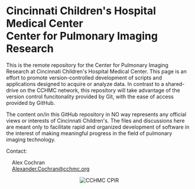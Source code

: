 # Cincinnati Children's Hospital Medical Center</br>Center for Pulmonary Imaging Research

This is the remote repository for the Center for Pulmonary Imaging Research at Cincinnati Children's Hospital Medical Center. This page is an effort to promote version-controlled development of scripts and applications designed to acquire or analyze data. In contrast to a shared-drive on the CCHMC network, this repository will take advantage of the version control funcitonality provided by Git, with the ease of access provided by GitHub.

The content on/in this GitHub repository in NO way represents any official views or interests of Cincinnati Children's. The files and discussions here are meant only to facilitate rapid and organized development of software in the interest of making meaningful progress in the field of pulmonary imaging technology.

Contact:

&nbsp;&nbsp;&nbsp;&nbsp;Alex Cochran
</br>&nbsp;&nbsp;&nbsp;&nbsp;Alexander.Cochran@cchmc.org

<p align="center>
  <img src="./media/cchmc_cpir_logo.png"/>
</p>

<p align="center">
  <img src="https://github.com/acochran50/cchmc-cpir/media/cchmc_cpir_logo.png" alt="CCHMC CPIR"/>
</p>
